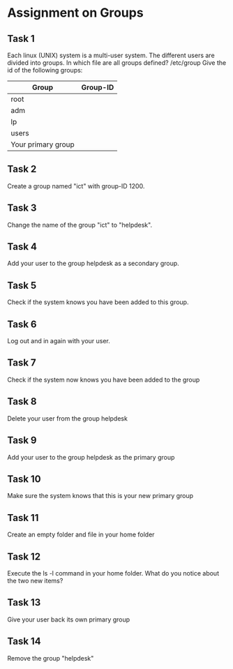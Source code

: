 # Assignment on Groups

## Task 1
Each linux (UNIX) system is a multi-user system. The different users are divided into groups.
In which file are all groups defined? /etc/group
Give the id of the following groups:

Group | Group-ID
--- | ---
root | 
adm | 
lp | 
users| 
Your primary group | 

## Task 2
Create a group named "ict" with group-ID 1200.

## Task 3
Change the name of the group "ict" to "helpdesk".

## Task 4
Add your user to the group helpdesk as a secondary group.

## Task 5
Check if the system knows you have been added to this group.

## Task 6
Log out and in again with your user. 

## Task 7
Check if the system now knows you have been added to the group

## Task 8
Delete your user from the group helpdesk 

## Task 9
Add your user to the group helpdesk as the primary group 

## Task 10
Make sure the system knows that this is your new primary group

## Task 11
Create an empty folder and file in your home folder

## Task 12
Execute the ls -l command in your home folder. What do you notice about the two new items? 

## Task 13
Give your user back its own primary group

## Task 14
Remove the group "helpdesk"
